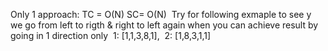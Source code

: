Only 1 approach:
TC = O(N)
SC= O(N)
​
Try for following exmaple to see y we go from left to rigth & right to left again when you can achieve result by going in 1 direction only
​
1: [1,1,3,8,1],
​
2: [1,8,3,1,1]